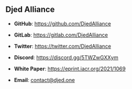 ## Djed Alliance

* **GitHub**:      https://github.com/DjedAlliance
* **GitLab**:      https://gitlab.com/DjedAlliance
* **Twitter**:     https://twitter.com/DjedAlliance
* **Discord**:     https://discord.gg/5TWZwGXXym
* **White Paper**: https://eprint.iacr.org/2021/1069

* **Email**:       contact@djed.one 
